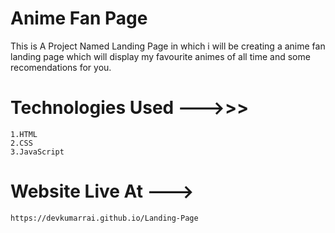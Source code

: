 # Anime Fan Page 

This is A Project Named Landing Page in which i will be creating a anime fan landing page which will display my favourite animes of all time and some recomendations for you.


# Technologies Used --->>>
    
    1.HTML
    2.CSS
    3.JavaScript

# Website Live At --->

    https://devkumarrai.github.io/Landing-Page
